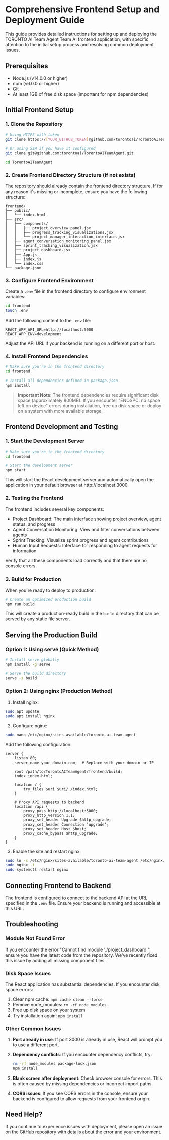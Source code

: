 # Comprehensive Frontend Setup and Deployment Guide

This guide provides detailed instructions for setting up and deploying the TORONTO AI Team Agent Team AI frontend application, with specific attention to the initial setup process and resolving common deployment issues.

## Prerequisites

- Node.js (v14.0.0 or higher)
- npm (v6.0.0 or higher)
- Git
- At least 1GB of free disk space (important for npm dependencies)

## Initial Frontend Setup

### 1. Clone the Repository

```bash
# Using HTTPS with token
git clone https://[YOUR_GITHUB_TOKEN]@github.com/torontoai/TorontoAITeamAgent.git

# Or using SSH if you have it configured
git clone git@github.com:torontoai/TorontoAITeamAgent.git

cd TorontoAITeamAgent
```

### 2. Create Frontend Directory Structure (if not exists)

The repository should already contain the frontend directory structure. If for any reason it's missing or incomplete, ensure you have the following structure:

```
frontend/
├── public/
│   └── index.html
├── src/
│   ├── components/
│   │   ├── project_overview_panel.jsx
│   │   ├── progress_tracking_visualizations.jsx
│   │   └── project_manager_interaction_interface.jsx
│   ├── agent_conversation_monitoring_panel.jsx
│   ├── sprint_tracking_visualization.jsx
│   ├── project_dashboard.jsx
│   ├── App.js
│   ├── index.js
│   └── index.css
└── package.json
```

### 3. Configure Frontend Environment

Create a `.env` file in the frontend directory to configure environment variables:

```bash
cd frontend
touch .env
```

Add the following content to the `.env` file:

```
REACT_APP_API_URL=http://localhost:5000
REACT_APP_ENV=development
```

Adjust the API URL if your backend is running on a different port or host.

### 4. Install Frontend Dependencies

```bash
# Make sure you're in the frontend directory
cd frontend

# Install all dependencies defined in package.json
npm install
```

> **Important Note**: The frontend dependencies require significant disk space (approximately 800MB). If you encounter "ENOSPC: no space left on device" errors during installation, free up disk space or deploy on a system with more available storage.

## Frontend Development and Testing

### 1. Start the Development Server

```bash
# Make sure you're in the frontend directory
cd frontend

# Start the development server
npm start
```

This will start the React development server and automatically open the application in your default browser at http://localhost:3000.

### 2. Testing the Frontend

The frontend includes several key components:

- Project Dashboard: The main interface showing project overview, agent status, and progress
- Agent Conversation Monitoring: View and filter conversations between agents
- Sprint Tracking: Visualize sprint progress and agent contributions
- Human Input Requests: Interface for responding to agent requests for information

Verify that all these components load correctly and that there are no console errors.

### 3. Build for Production

When you're ready to deploy to production:

```bash
# Create an optimized production build
npm run build
```

This will create a production-ready build in the `build` directory that can be served by any static file server.

## Serving the Production Build

### Option 1: Using serve (Quick Method)

```bash
# Install serve globally
npm install -g serve

# Serve the build directory
serve -s build
```

### Option 2: Using nginx (Production Method)

1. Install nginx:
```bash
sudo apt update
sudo apt install nginx
```

2. Configure nginx:
```bash
sudo nano /etc/nginx/sites-available/toronto-ai-team-agent
```

Add the following configuration:
```
server {
    listen 80;
    server_name your_domain.com;  # Replace with your domain or IP

    root /path/to/TorontoAITeamAgent/frontend/build;
    index index.html;

    location / {
        try_files $uri $uri/ /index.html;
    }

    # Proxy API requests to backend
    location /api {
        proxy_pass http://localhost:5000;
        proxy_http_version 1.1;
        proxy_set_header Upgrade $http_upgrade;
        proxy_set_header Connection 'upgrade';
        proxy_set_header Host $host;
        proxy_cache_bypass $http_upgrade;
    }
}
```

3. Enable the site and restart nginx:
```bash
sudo ln -s /etc/nginx/sites-available/toronto-ai-team-agent /etc/nginx/sites-enabled/
sudo nginx -t
sudo systemctl restart nginx
```

## Connecting Frontend to Backend

The frontend is configured to connect to the backend API at the URL specified in the `.env` file. Ensure your backend is running and accessible at this URL.

## Troubleshooting

### Module Not Found Error

If you encounter the error "Cannot find module './project_dashboard'", ensure you have the latest code from the repository. We've recently fixed this issue by adding all missing component files.

### Disk Space Issues

The React application has substantial dependencies. If you encounter disk space errors:

1. Clear npm cache: `npm cache clean --force`
2. Remove node_modules: `rm -rf node_modules`
3. Free up disk space on your system
4. Try installation again: `npm install`

### Other Common Issues

1. **Port already in use**: If port 3000 is already in use, React will prompt you to use a different port.

2. **Dependency conflicts**: If you encounter dependency conflicts, try:
   ```bash
   rm -rf node_modules package-lock.json
   npm install
   ```

3. **Blank screen after deployment**: Check browser console for errors. This is often caused by missing dependencies or incorrect import paths.

4. **CORS issues**: If you see CORS errors in the console, ensure your backend is configured to allow requests from your frontend origin.

## Need Help?

If you continue to experience issues with deployment, please open an issue on the GitHub repository with details about the error and your environment.
